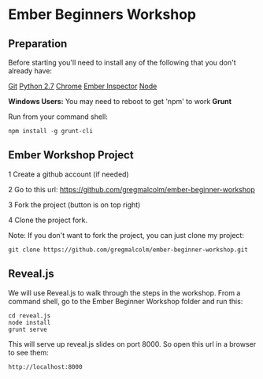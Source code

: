 Ember Beginners Workshop
========================

Preparation
-----------

Before starting you'll need to install any of the following that you don't already have:

[Git](http://git-scm.com/downloads)
[Python 2.7](http://www.python.org/download/releases/2.7/)
[Chrome](https://www.google.com/intl/en/chrome/browser)
[Ember Inspector](https://chrome.google.com/webstore/detail/ember-inspector/bmdblncegkenkacieihfhpjfppoconhi)
[Node](http://nodejs.org/)

  **Windows Users:** You may need to reboot to get 'npm' to work
**Grunt**

  Run from your command shell:
  ```
  npm install -g grunt-cli
  ```

Ember Workshop Project
----------------------

1 Create a github account (if needed)

2 Go to this url:
  https://github.com/gregmalcolm/ember-beginner-workshop

3 Fork the project (button is on top right)

4 Clone the project fork.

Note: If you don't want to fork the project, you can just clone my project:

```
git clone https://github.com/gregmalcolm/ember-beginner-workshop.git
```

Reveal.js
---------

We will use Reveal.js to walk through the steps in the workshop.
From a command shell, go to the Ember Beginner Workshop folder and run this:

```
cd reveal.js
node install
grunt serve
```

This will serve up reveal.js slides on port 8000. So open this url in a browser
to see them:

```
http://localhost:8000
```
